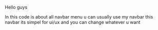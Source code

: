 Hello guys

In this code is about all navbar menu 
u can usually use my navbar
this navbar its simpel for ui/ux and you can change whatever u want
